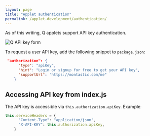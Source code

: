 ```yaml
---
layout: page
title: "Applet authentication"
permalink: /applet-development/authentication/
---
```


As of this writing, Q applets support API key authentication.


<div class="row">
    <div class="col-md-12">
        <img src="{{ '../images/apikey.png' }}"
                    alt="Q API key form">
    </div>
</div>

To request a user API key, add the following snippet to `package.json`:

```json
 "authorization": {
      "type": "apiKey",
      "hint": "Login or signup for free to get your API key",
      "supportUrl": "https://montastic.com/me"
    }
```

## Accessing API key from index.js

The API key is accessible via `this.authorization.apiKey`. Example:

```javascript
this.serviceHeaders = {
      "Content-Type": "application/json",
      "X-API-KEY": this.authorization.apiKey,
    }
```
